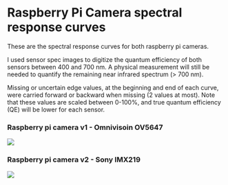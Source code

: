 # Raspberry Pi Camera spectral response curves

These are the spectral response curves for both raspberry pi cameras.

I used sensor spec images to digitize the quantum efficiency of both sensors between 400 and 700 nm. A physical measurement will still be needed to quantify the remaining near infrared spectrum (> 700 nm).

Missing or uncertain edge values, at the beginning and end of each curve, were carried forward or backward when missing (2 values at most). Note that these values are scaled between 0-100%, and true quantum efficiency (QE) will be lower for each sensor.

### Raspberry pi camera v1 - Omnivisoin OV5647

![](https://raw.githubusercontent.com/khufkens/pi-camera-response-curves/master/Omnivision_OV5647.jpg)

### Raspberry pi camera v2 - Sony IMX219

![](https://raw.githubusercontent.com/khufkens/pi-camera-response-curves/master/Sony_IMX219.png)
